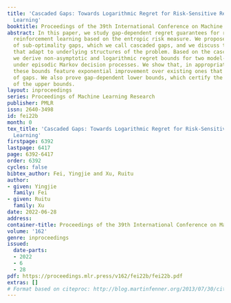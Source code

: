 ```yaml
---
title: 'Cascaded Gaps: Towards Logarithmic Regret for Risk-Sensitive Reinforcement
  Learning'
booktitle: Proceedings of the 39th International Conference on Machine Learning
abstract: In this paper, we study gap-dependent regret guarantees for risk-sensitive
  reinforcement learning based on the entropic risk measure. We propose a novel definition
  of sub-optimality gaps, which we call cascaded gaps, and we discuss their key components
  that adapt to underlying structures of the problem. Based on the cascaded gaps,
  we derive non-asymptotic and logarithmic regret bounds for two model-free algorithms
  under episodic Markov decision processes. We show that, in appropriate settings,
  these bounds feature exponential improvement over existing ones that are independent
  of gaps. We also prove gap-dependent lower bounds, which certify the near optimality
  of the upper bounds.
layout: inproceedings
series: Proceedings of Machine Learning Research
publisher: PMLR
issn: 2640-3498
id: fei22b
month: 0
tex_title: 'Cascaded Gaps: Towards Logarithmic Regret for Risk-Sensitive Reinforcement
  Learning'
firstpage: 6392
lastpage: 6417
page: 6392-6417
order: 6392
cycles: false
bibtex_author: Fei, Yingjie and Xu, Ruitu
author:
- given: Yingjie
  family: Fei
- given: Ruitu
  family: Xu
date: 2022-06-28
address:
container-title: Proceedings of the 39th International Conference on Machine Learning
volume: '162'
genre: inproceedings
issued:
  date-parts:
  - 2022
  - 6
  - 28
pdf: https://proceedings.mlr.press/v162/fei22b/fei22b.pdf
extras: []
# Format based on citeproc: http://blog.martinfenner.org/2013/07/30/citeproc-yaml-for-bibliographies/
---
```

